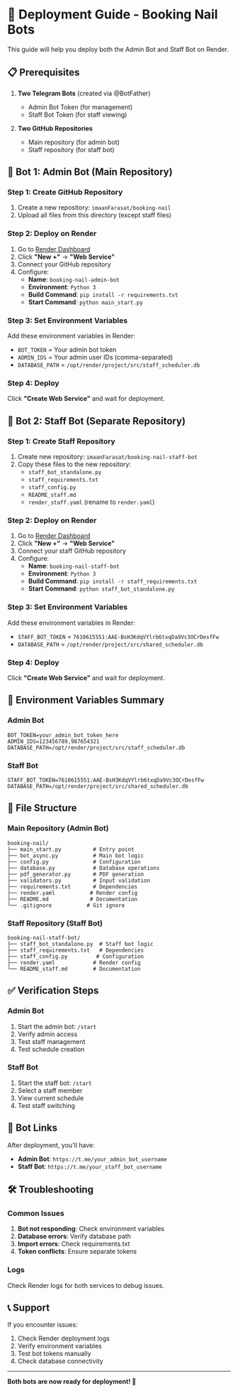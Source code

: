 # 🚀 Deployment Guide - Booking Nail Bots

This guide will help you deploy both the Admin Bot and Staff Bot on Render.

## 📋 Prerequisites

1. **Two Telegram Bots** (created via @BotFather)
   - Admin Bot Token (for management)
   - Staff Bot Token (for staff viewing)

2. **Two GitHub Repositories**
   - Main repository (for admin bot)
   - Staff repository (for staff bot)

## 🤖 Bot 1: Admin Bot (Main Repository)

### Step 1: Create GitHub Repository
1. Create a new repository: `imaanFarasat/booking-nail`
2. Upload all files from this directory (except staff files)

### Step 2: Deploy on Render
1. Go to [Render Dashboard](https://dashboard.render.com)
2. Click **"New +"** → **"Web Service"**
3. Connect your GitHub repository
4. Configure:
   - **Name**: `booking-nail-admin-bot`
   - **Environment**: `Python 3`
   - **Build Command**: `pip install -r requirements.txt`
   - **Start Command**: `python main_start.py`

### Step 3: Set Environment Variables
Add these environment variables in Render:
- `BOT_TOKEN` = Your admin bot token
- `ADMIN_IDS` = Your admin user IDs (comma-separated)
- `DATABASE_PATH` = `/opt/render/project/src/staff_scheduler.db`

### Step 4: Deploy
Click **"Create Web Service"** and wait for deployment.

## 👥 Bot 2: Staff Bot (Separate Repository)

### Step 1: Create Staff Repository
1. Create new repository: `imaanFarasat/booking-nail-staff-bot`
2. Copy these files to the new repository:
   - `staff_bot_standalone.py`
   - `staff_requirements.txt`
   - `staff_config.py`
   - `README_staff.md`
   - `render_staff.yaml` (rename to `render.yaml`)

### Step 2: Deploy on Render
1. Go to [Render Dashboard](https://dashboard.render.com)
2. Click **"New +"** → **"Web Service"**
3. Connect your staff GitHub repository
4. Configure:
   - **Name**: `booking-nail-staff-bot`
   - **Environment**: `Python 3`
   - **Build Command**: `pip install -r staff_requirements.txt`
   - **Start Command**: `python staff_bot_standalone.py`

### Step 3: Set Environment Variables
Add these environment variables in Render:
- `STAFF_BOT_TOKEN` = `7610615551:AAE-BsH3KdqVYlrb6txqDa9Vc3OCrDesfFw`
- `DATABASE_PATH` = `/opt/render/project/src/shared_scheduler.db`

### Step 4: Deploy
Click **"Create Web Service"** and wait for deployment.

## 🔧 Environment Variables Summary

### Admin Bot
```
BOT_TOKEN=your_admin_bot_token_here
ADMIN_IDS=123456789,987654321
DATABASE_PATH=/opt/render/project/src/staff_scheduler.db
```

### Staff Bot
```
STAFF_BOT_TOKEN=7610615551:AAE-BsH3KdqVYlrb6txqDa9Vc3OCrDesfFw
DATABASE_PATH=/opt/render/project/src/shared_scheduler.db
```

## 📁 File Structure

### Main Repository (Admin Bot)
```
booking-nail/
├── main_start.py          # Entry point
├── bot_async.py           # Main bot logic
├── config.py              # Configuration
├── database.py            # Database operations
├── pdf_generator.py       # PDF generation
├── validators.py          # Input validation
├── requirements.txt       # Dependencies
├── render.yaml           # Render config
├── README.md             # Documentation
└── .gitignore           # Git ignore
```

### Staff Repository (Staff Bot)
```
booking-nail-staff-bot/
├── staff_bot_standalone.py  # Staff bot logic
├── staff_requirements.txt   # Dependencies
├── staff_config.py         # Configuration
├── render.yaml            # Render config
└── README_staff.md        # Documentation
```

## ✅ Verification Steps

### Admin Bot
1. Start the admin bot: `/start`
2. Verify admin access
3. Test staff management
4. Test schedule creation

### Staff Bot
1. Start the staff bot: `/start`
2. Select a staff member
3. View current schedule
4. Test staff switching

## 🔗 Bot Links

After deployment, you'll have:
- **Admin Bot**: `https://t.me/your_admin_bot_username`
- **Staff Bot**: `https://t.me/your_staff_bot_username`

## 🛠️ Troubleshooting

### Common Issues
1. **Bot not responding**: Check environment variables
2. **Database errors**: Verify database path
3. **Import errors**: Check requirements.txt
4. **Token conflicts**: Ensure separate tokens

### Logs
Check Render logs for both services to debug issues.

## 📞 Support

If you encounter issues:
1. Check Render deployment logs
2. Verify environment variables
3. Test bot tokens manually
4. Check database connectivity

---

**Both bots are now ready for deployment! 🎉** 